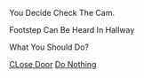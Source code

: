 You Decide Check The Cam.

Footstep Can Be Heard In Hallway

What You Should Do?

[CLose Door](close-door.md)
[Do Nothing](jumpscare2.md)
